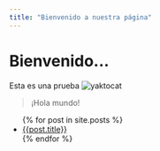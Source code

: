 ```yaml
---
title: "Bienvenido a nuestra página"
---
```


# Bienvenido...
Esta es una prueba
![yaktocat](https://octodex.github.com/images/yaktocat.png)

>¡Hola mundo!

<ul>
  {% for post in site.posts %}
  <li> 
    <a href="/github-pages-with-jekyll/{{post.url}}">{{post.title}}</a>
  </li>
  {% endfor %}
 </ul>
